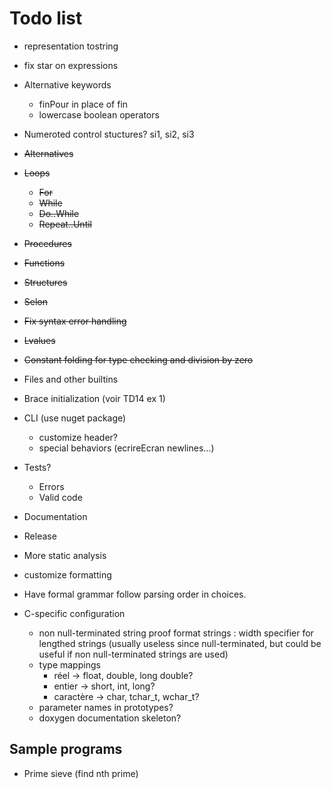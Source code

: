 # Todo list

- representation tostring
- fix star on expressions

- Alternative keywords
    - finPour in place of fin
    - lowercase boolean operators
- Numeroted control stuctures? si1, si2, si3

- ~~Alternatives~~
- ~~Loops~~
    - ~~For~~
    - ~~While~~
    - ~~Do..While~~
    - ~~Repeat..Until~~
- ~~Procedures~~
- ~~Functions~~
- ~~Structures~~
- ~~Selon~~
- ~~Fix syntax error handling~~
- ~~Lvalues~~
- ~~Constant folding for type checking and division by zero~~
- Files and other builtins
- Brace initialization (voir TD14 ex 1)
- CLI (use nuget package)
    - customize header?
    - special behaviors (ecrireEcran newlines...)
- Tests?
    - Errors
    - Valid code
- Documentation
- Release
- More static analysis
- customize formatting

- Have formal grammar follow parsing order in choices.

- C-specific configuration
    - non null-terminated string proof format strings : width specifier for lengthed strings (usually useless since null-terminated, but could be useful if non null-terminated strings are used)
    - type mappings
        - réel &rarr; float, double, long double?
        - entier &rarr; short, int, long?
        - caractère &rarr; char, tchar_t, wchar_t?
    - parameter names in prototypes?
    - doxygen documentation skeleton?

## Sample programs

- Prime sieve (find nth prime)

